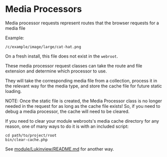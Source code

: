 # Media Processors

Media processor requests represent routes that the browser requests for a media file

Example:

`/c/example/image/large/cat-hat.png`

On a fresh install, this file does not exist in the `webroot`.

These media processor request classes can take the route and file extension and determine which processor to use.

They will take the corresponding media file from a collection, process it in the relevant way for the media type, and store the cache file for future static loading.

NOTE: Once the static file is created, the Media Processor class is no longer needed in the request for as long as the cache file exists! So, if you need to debug a media processor, the cache will need to be cleared.

If you need to clear your module webroots's media cache directory for any reason, one of many ways to do it is with an included script:

```shell
cd path/to/project/root
bin/clear-cache.php
```

See [module/Lukinview/README.md](../../../Lukinview/README.md) for another way.
